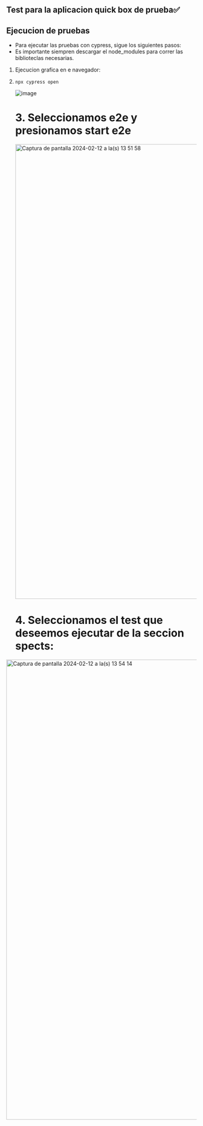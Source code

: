 ## Test para la aplicacion quick box de prueba✅

## Ejecucion de pruebas

- Para ejecutar las pruebas con cypress, sigue los siguientes pasos:
- Es importante siempren descargar el node_modules para correr las biblioteclas necesarias.
1. Ejecucion grafica en e navegador:
2. ```
   npx cypress open
   ```
   ![image](https://github.com/jgarciax/test-qb-beta/assets/68272012/bafc231c-a22f-4031-880e-877cc695e103)

   
   # 3. Seleccionamos e2e y presionamos start e2e
   
   <img width="1200" alt="Captura de pantalla 2024-02-12 a la(s) 13 51 58" src="https://github.com/jgarciax/test-qb-beta/assets/68272012/191aad03-f577-4c45-9e48-ad819398e1ea">

   # 4. Seleccionamos el test que deseemos ejecutar de la seccion spects:

<img width="1214" alt="Captura de pantalla 2024-02-12 a la(s) 13 54 14" src="https://github.com/jgarciax/test-qb-beta/assets/68272012/fde5e932-1289-4e31-a83a-dc3f215d9d6a">
